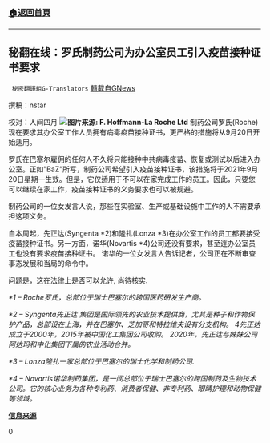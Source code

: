 ###  [:house:返回首頁](https://github.com/ourhimalayas/txt)
---


## 秘翻在线：罗氏制药公司为办公室员工引入疫苗接种证书要求
` 秘密翻譯組G-Translators` [轉載自GNews](https://gnews.org/zh-hans/1536897/)

撰稿：nstar

校对：人间四月
![](https://assets.gnews.org/wp-content/uploads/2021/09/Screenshot-2021-09-17-010723.jpg)**图片来源: F. Hoffmann-La Roche Ltd**
制药公司罗氏(Roche)现在要求其办公室工作人员拥有病毒疫苗接种证书，更严格的措施将从9月20日开始适用。

罗氏在巴塞尔雇佣的任何人不久将只能接种中共病毒疫苗、恢复或测试以后进入办公室。正如”BaZ”所写，制药公司希望引入疫苗接种证书，该措施将于2021年9月20日星期一生效。但是，它仅适用于不可以在家完成工作的员工。因此，只要您可以继续在家工作，疫苗接种证书的义务要求也可以被规避。

制药公司的一位女发言人说，那些在实验室、生产或基础设施中工作的人不需要承担这项义务。

自本周起，先正达(Syngenta \*2)和隆扎(Lonza \*3)在办公室工作的员工都要接受疫苗接种证书。另一方面，诺华(Novartis \*4)公司还没有要求，甚至连办公室员工也没有要求疫苗接种证书。 诺华的一位女发言人告诉记者，公司正在不断审查事态发展和当局的命令中。

问题是，这在法律上是否可以允许, 尚待核实.

*\*1 – Roche罗氏，总部位于瑞士巴塞尔的跨国医药研发生产商。*

*\*2 – Syngenta先正达 集团是国际领先的农业技术提供商，尤其是种子和作物保护产品，总部设在上海，并在巴塞尔、芝加哥和特拉维夫设有分支机构。 4先正达成立于2000年，2015年被中国化工集团公司收购。 2020年，先正达与姊妹公司阿达玛和中化集团下属的农业活动合并。*

*\*3 – Lonza隆扎一家总部位于巴塞尔的瑞士化学和制药公司.*

*\*4 – Novartis诺华制药集团，是一间总部位于瑞士巴塞尔的跨国制药及生物技术公司。它的核心业务为各种专利药、消费者保健、非专利药、眼睛护理和动物保健等领域。*

**[信息来源](https://telebasel.ch/2021/09/15/roche-fuehrt-zertifikatspflicht-fuer-mitarbeitende-ein/?channel=105100#comments-exp)**

0
